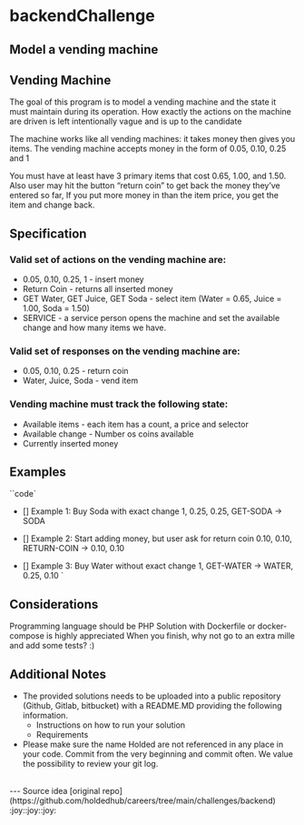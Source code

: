 # backendChallenge
## Model a vending machine


## Vending Machine
The goal of this program is to model a vending machine and the state it must maintain during its operation. How exactly the actions on the machine are driven is left intentionally vague and is up to the candidate

The machine works like all vending machines: it takes money then gives you items. The vending machine accepts money in the form of 0.05, 0.10, 0.25 and 1

You must have at least have 3 primary items that cost 0.65, 1.00, and 1.50. Also user may hit the button “return coin” to get back the money they’ve entered so far, If you put more money in than the item price, you get the item and change back.

## Specification
### Valid set of actions on the vending machine are:
- 0.05, 0.10, 0.25, 1 - insert money
- Return Coin - returns all inserted money
- GET Water, GET Juice, GET Soda - select item (Water = 0.65, Juice = 1.00, Soda = 1.50)
- SERVICE - a service person opens the machine and set the available change and how many items we have.
### Valid set of responses on the vending machine are:
- 0.05, 0.10, 0.25 - return coin
- Water, Juice, Soda - vend item
### Vending machine must track the following state:
- Available items - each item has a count, a price and selector
- Available change - Number os coins available
- Currently inserted money
## Examples
``code`
- [] Example 1: Buy Soda with exact change
1, 0.25, 0.25, GET-SODA
-> SODA

- [] Example 2: Start adding money, but user ask for return coin
0.10, 0.10, RETURN-COIN
-> 0.10, 0.10

- [] Example 3: Buy Water without exact change
1, GET-WATER
-> WATER, 0.25, 0.10 `
## Considerations
Programming language should be PHP
Solution with Dockerfile or docker-compose is highly appreciated
When you finish, why not go to an extra mille and add some tests? :)
## Additional Notes
- The provided solutions needs to be uploaded into a public repository (Github, Gitlab, bitbucket) with a README.MD providing the following information.
  - Instructions on how to run your solution
  - Requirements
- Please make sure the name Holded are not referenced in any place in your code.
Commit from the very beginning and commit often. We value the possibility to review your git log.
<br>
---
Source idea [original repo](https://github.com/holdedhub/careers/tree/main/challenges/backend) :joy::joy::joy:
